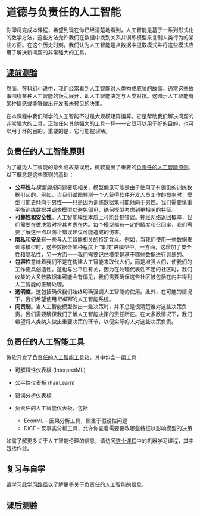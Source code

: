 # 道德与负责任的人工智能

你即将完成本课程，希望到现在你已经清楚地看到，人工智能是基于一系列形式化的数学方法，这些方法允许我们在数据中找到关系并训练模型来复制人类行为的某些方面。在这个历史时刻，我们认为人工智能是从数据中提取模式并将这些模式应用于解决新问题的非常强大的工具。

## [课前测验](https://white-water-09ec41f0f.azurestaticapps.net/quiz/5/)

然而，在科幻小说中，我们经常看到人工智能对人类构成威胁的故事。通常这些故事围绕某种人工智能的叛乱展开，即人工智能决定与人类对抗。这暗示人工智能有某种情感或能够做出开发者未预见的决策。

在本课程中我们所学的人工智能不过是大规模矩阵运算。它是帮助我们解决问题的非常强大的工具，正如任何其他强大的工具一样——它既可以用于好的目的，也可以用于坏的目的。重要的是，它可能被*误用*。

## 负责任的人工智能原则

为了避免人工智能的意外或故意误用，微软提出了重要的[负责任的人工智能原则](https://www.microsoft.com/ai/responsible-ai?WT.mc_id=academic-77998-cacaste)。以下概念是这些原则的基础：

* **公平性**与*模型偏见*问题密切相关，模型偏见可能是由于使用了有偏见的训练数据引起的。例如，当我们试图预测一个人获得软件开发人员工作的概率时，模型可能更倾向于男性——只是因为训练数据集可能倾向于男性。我们需要慎重平衡训练数据并调查模型以避免偏见，确保模型考虑到更相关的特征。
* **可靠性和安全性**。人工智能模型本质上可能会犯错误。神经网络返回概率，我们需要在做决策时将其考虑在内。每个模型都有一定的精度和召回率，我们需要了解这一点以防止错误建议可能造成的伤害。
* **隐私和安全**有一些与人工智能相关的特定含义。例如，当我们使用一些数据来训练模型时，这些数据会某种程度上“集成”进模型中。一方面，这增加了安全性和隐私性，另一方面——我们需要记住模型是基于哪些数据进行训练的。
* **包容性**意味着我们不是在构建人工智能来取代人们，而是增强人们，使我们的工作更具创造性。这也与公平性有关，因为在处理代表性不足的社区时，我们收集的大多数数据集可能会有偏见，我们需要确保这些社区被包括在内并得到人工智能的正确处理。
* **透明度**。这包括确保我们始终明确强调人工智能的使用。此外，在可能的情况下，我们希望使用*可解释*的人工智能系统。
* **问责制**。当人工智能模型做出一些决策时，并不总是很清楚谁对这些决策负责。我们需要确保我们了解人工智能决策的责任所在。在大多数情况下，我们希望将人类纳入做出重要决策的环节，以便实际的人对这些决策负责。

## 负责任的人工智能工具

微软开发了[负责任的人工智能工具箱](https://github.com/microsoft/responsible-ai-toolbox)，其中包含一组工具：

* 可解释性仪表板 (InterpretML)
* 公平性仪表板 (FairLearn)
* 错误分析仪表板
* 负责任的人工智能仪表板，包括

   - EconML - 因果分析工具，侧重于假设性问题
   - DiCE - 反事实分析工具，允许你查看需要更改哪些特征以影响模型的决策

如需了解更多关于人工智能伦理的信息，请访问[这个课程](https://github.com/microsoft/ML-For-Beginners/tree/main/1-Introduction/3-fairness?WT.mc_id=academic-77998-cacaste)中的机器学习课程，其中包括作业。

## 复习与自学

请学习此[学习路径](https://docs.microsoft.com/learn/modules/responsible-ai-principles/?WT.mc_id=academic-77998-cacaste)以了解更多关于负责任的人工智能的信息。

## [课后测验](https://white-water-09ec41f0f.azurestaticapps.net/quiz/6/)
